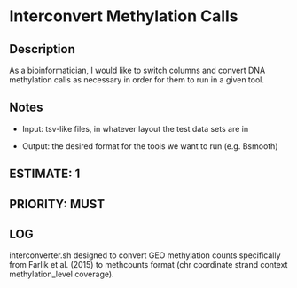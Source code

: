 # Interconvert Methylation Calls

## Description

As a bioinformatician, I would like to switch columns and convert DNA methylation calls as necessary in order for them to run in a given tool. 

## Notes

- Input: tsv-like files, in whatever layout the test data sets are in

- Output: the desired format for the tools we want to run (e.g. Bsmooth)

## ESTIMATE: 1

## PRIORITY: MUST

## LOG

interconverter.sh designed to convert GEO methylation counts specifically from Farlik et al. (2015) to methcounts format (chr coordinate strand context methylation_level coverage).
